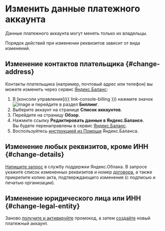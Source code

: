 # Изменить данные платежного аккаунта

Данные платежного аккаунта могут менять только их владельцы.

Порядок действий при изменении реквизитов зависит от вида изменений.

## Изменение контактов плательщика {#change-address}

Контакты плательщика (например, почтовый адрес или телефон) вы можете изменить через сервис [Яндекс.Баланс](https://balance.yandex.ru/):
1. В [консоли управления]({{ link-console-billing }}) нажмите значок ![image](../../_assets/ugly-sandwich.svg) и перейдите в раздел **Биллинг**.
1. Выберите аккаунт на странице **Список аккаунтов**.
1. Перейдите на страницу **Обзор**.
1. Нажмите ссылку **Редактировать данные в Яндекс.Балансе**. <br/>Вы будете перенаправлены в сервис [Яндекс.Баланс](https://balance.yandex.ru/).
1. Воспользуйтесь [инструкцией из Помощи](https://yandex.ru/support/balance/operations/change-data.html) Яндекс.Баланса.

## Изменение любых реквизитов, кроме ИНН {#change-details}

[Напишите запрос](../qa/common.md) в службу поддержки Яндекс.Облака. В запросе укажите список измененных реквизитов и номер [договора](../concepts/contract.md), а также прикрепите копию акта, подтверждающего изменения (с подписью и печатью организации).

## Изменение юридического лица или ИНН  {#change-legal-entity}

Заново [получите и активируйте](../quickstart/index.md#get_promocode) промокод, а затем [создайте](../quickstart/index.md#create_billing_account) новый платежный аккаунт.

